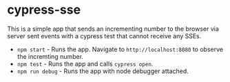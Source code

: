 # cypress-sse

This is a simple app that sends an incrementing number to the browser via server sent events with a cypress test that cannot receive any SSEs.

- `npm start` - Runs the app. Navigate to `http://localhost:8080` to observe the incremting number.
- `npm test` - Runs the app and calls `cypress open`.
- `npm run debug` - Runs the app with node debugger attached.
